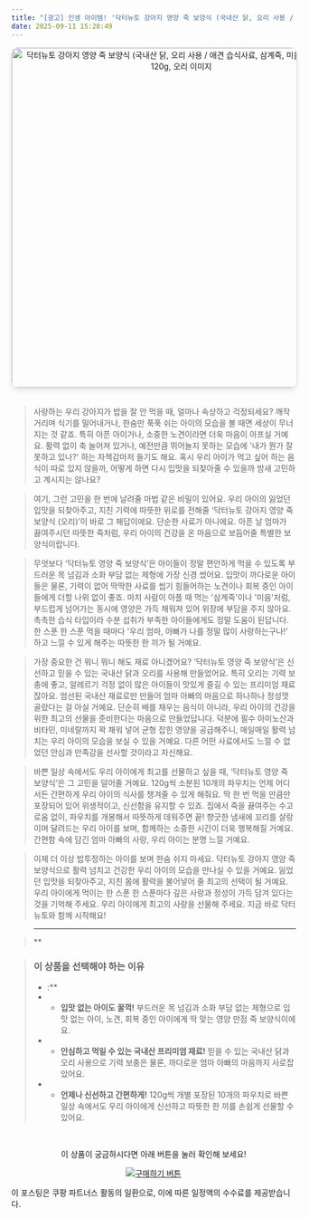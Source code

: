 ```yaml
---
title: "[광고] 인생 아이템! '닥터뉴토 강아지 영양 죽 보양식 (국내산 닭, 오리 사용 / 애견 습식사료, 삼계죽, 미음, 노견), 10개, 120g, 오리'을(를) 만나보세요."
date: 2025-09-11 15:28:49
---
```


<div align="center">
    <a href="https://link.coupang.com/re/AFFSDP?lptag=AF8916626&pageKey=8314004815&itemId=25776243490&vendorItemId=91013676052&traceid=V0-153-a4c487b30cd7658b&clickBeacon=f5576c60-8f23-11f0-978c-01257c871ee8%7E3&requestid=20250912002825106062121209&token=31850C%7CMIXED" target="_blank">
        <img src="https://ads-partners.coupang.com/image1/P7O0cNFIBWprZ5YyP-HZcPwv1DI1_xYMCvw3EphvVF1QFU_dfCoCjpTgbqR3P8K5GAc1u4AEb0v4IXGX0GvCnJ7Q-10v8UzDZh8DdEeZ-bIMwJqytWbJCIUQ4xPcg7lVH4e77UJ-EU-LJOL2NPqbWLz4KARDvjEGVu2B5ZbHzGtslnHa3k-QOujKPzItmQr-whOh37ZNDhJO4ahpAN17E2YM2y35CEJ_pnufh1O0JFH6vHiw9v8AgqZ-8V_oxrRHo_Ib7cHspFRsdjlhviRzCxJLqG6j22nFdzrPVAsRpcoUn1M3wkRqNvU=" alt="닥터뉴토 강아지 영양 죽 보양식 (국내산 닭, 오리 사용 / 애견 습식사료, 삼계죽, 미음, 노견), 10개, 120g, 오리 이미지" width="600" style="max-width: 100%; height: auto; border-radius: 12px; border: 1px solid #e0e0e0; box-shadow: 0 4px 8px rgba(0,0,0,0.1);">
    </a>
</div>
<br>

> 사랑하는 우리 강아지가 밥을 잘 안 먹을 때, 얼마나 속상하고 걱정되세요? 깨작거리며 식기를 밀어내거나, 한숨만 푹푹 쉬는 아이의 모습을 볼 때면 세상이 무너지는 것 같죠. 특히 아픈 아이거나, 소중한 노견이라면 더욱 마음이 아프실 거예요. 활력 없이 축 늘어져 있거나, 예전만큼 뛰어놀지 못하는 모습에 '내가 뭔가 잘못하고 있나?' 하는 자책감마저 들기도 해요. 혹시 우리 아이가 먹고 싶어 하는 음식이 따로 있지 않을까, 어떻게 하면 다시 입맛을 되찾아줄 수 있을까 밤새 고민하고 계시지는 않나요?

> 여기, 그런 고민을 한 번에 날려줄 마법 같은 비밀이 있어요. 우리 아이의 잃었던 입맛을 되찾아주고, 지친 기력에 따뜻한 위로를 전해줄 ‘닥터뉴토 강아지 영양 죽 보양식 (오리)’이 바로 그 해답이에요. 단순한 사료가 아니에요. 아픈 날 엄마가 끓여주시던 따뜻한 죽처럼, 우리 아이의 건강을 온 마음으로 보듬어줄 특별한 보양식이랍니다.

> 무엇보다 ‘닥터뉴토 영양 죽 보양식’은 아이들이 정말 편안하게 먹을 수 있도록 부드러운 목 넘김과 소화 부담 없는 제형에 가장 신경 썼어요. 입맛이 까다로운 아이들은 물론, 기력이 없어 딱딱한 사료를 씹기 힘들어하는 노견이나 회복 중인 아이들에게 더할 나위 없이 좋죠. 마치 사람이 아플 때 먹는 '삼계죽'이나 '미음'처럼, 부드럽게 넘어가는 동시에 영양은 가득 채워져 있어 위장에 부담을 주지 않아요. 촉촉한 습식 타입이라 수분 섭취가 부족한 아이들에게도 정말 도움이 된답니다. 한 스푼 한 스푼 먹을 때마다 '우리 엄마, 아빠가 나를 정말 많이 사랑하는구나!' 하고 느낄 수 있게 해주는 따뜻한 한 끼가 될 거예요.

> 가장 중요한 건 뭐니 뭐니 해도 재료 아니겠어요? ‘닥터뉴토 영양 죽 보양식’은 신선하고 믿을 수 있는 국내산 닭과 오리를 사용해 만들었어요. 특히 오리는 기력 보충에 좋고, 알레르기 걱정 없이 많은 아이들이 맛있게 즐길 수 있는 프리미엄 재료잖아요. 엄선된 국내산 재료로만 만들어 엄마 아빠의 마음으로 하나하나 정성껏 골랐다는 걸 아실 거예요. 단순히 배를 채우는 음식이 아니라, 우리 아이의 건강을 위한 최고의 선물을 준비한다는 마음으로 만들었답니다. 덕분에 필수 아미노산과 비타민, 미네랄까지 꽉 채워 넣어 균형 잡힌 영양을 공급해주니, 매일매일 활력 넘치는 우리 아이의 모습을 보실 수 있을 거예요. 다른 어떤 사료에서도 느낄 수 없었던 안심과 만족감을 선사할 것이라고 자신해요.

> 바쁜 일상 속에서도 우리 아이에게 최고를 선물하고 싶을 때, ‘닥터뉴토 영양 죽 보양식’은 그 고민을 덜어줄 거예요. 120g씩 소분된 10개의 파우치는 언제 어디서든 간편하게 우리 아이의 식사를 챙겨줄 수 있게 해줘요. 딱 한 번 먹을 만큼만 포장되어 있어 위생적이고, 신선함을 유지할 수 있죠. 집에서 죽을 끓여주는 수고로움 없이, 파우치를 개봉해서 따뜻하게 데워주면 끝! 향긋한 냄새에 꼬리를 살랑이며 달려드는 우리 아이를 보며, 함께하는 소중한 시간이 더욱 행복해질 거예요. 간편함 속에 담긴 엄마 아빠의 사랑, 우리 아이는 분명 느낄 거예요.

> 이제 더 이상 밥투정하는 아이를 보며 한숨 쉬지 마세요. 닥터뉴토 강아지 영양 죽 보양식으로 활력 넘치고 건강한 우리 아이의 모습을 만나실 수 있을 거예요. 잃었던 입맛을 되찾아주고, 지친 몸에 활력을 불어넣어 줄 최고의 선택이 될 거예요. 우리 아이에게 먹이는 한 스푼 한 스푼마다 깊은 사랑과 정성이 가득 담겨 있다는 것을 기억해 주세요. 우리 아이에게 최고의 사랑을 선물해 주세요. 지금 바로 닥터뉴토와 함께 시작해요!

> ---

> **


> ### 이 상품을 선택해야 하는 이유
> - :**
> - *   **입맛 없는 아이도 꿀꺽!** 부드러운 목 넘김과 소화 부담 없는 제형으로 입맛 없는 아이, 노견, 회복 중인 아이에게 딱 맞는 영양 만점 죽 보양식이에요.
> - *   **안심하고 먹일 수 있는 국내산 프리미엄 재료!** 믿을 수 있는 국내산 닭과 오리 사용으로 기력 보충은 물론, 까다로운 엄마 아빠의 마음까지 사로잡았어요.
> - *   **언제나 신선하고 간편하게!** 120g씩 개별 포장된 10개의 파우치로 바쁜 일상 속에서도 우리 아이에게 신선하고 따뜻한 한 끼를 손쉽게 선물할 수 있어요.


<br>

<div align="center">
  <p>이 상품이 궁금하시다면 아래 버튼을 눌러 확인해 보세요!</p>
  <a href="https://link.coupang.com/re/AFFSDP?lptag=AF8916626&pageKey=8314004815&itemId=25776243490&vendorItemId=91013676052&traceid=V0-153-a4c487b30cd7658b&clickBeacon=f5576c60-8f23-11f0-978c-01257c871ee8%7E3&requestid=20250912002825106062121209&token=31850C%7CMIXED" target="_blank">
    <img src="https://img.shields.io/badge/지금 바로 구매하기-FF5722?style=for-the-badge&logo=coupa&logoColor=white" alt="구매하기 버튼">
  </a>
</div>

이 포스팅은 쿠팡 파트너스 활동의 일환으로, 이에 따른 일정액의 수수료를 제공받습니다.
